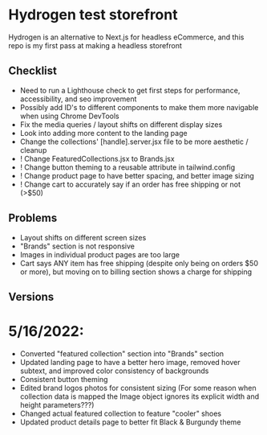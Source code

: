 # Hydrogen test storefront

Hydrogen is an alternative to Next.js for headless eCommerce, and this repo is my first pass at making a headless storefront

## Checklist

- Need to run a Lighthouse check to get first steps for performance, accessibility, and seo improvement
- Possibly add ID's to different components to make them more navigable when using Chrome DevTools
- Fix the media queries / layout shifts on different display sizes
- Look into adding more content to the landing page
- Change the collections' [handle].server.jsx file to be more aesthetic / cleanup
- ! Change FeaturedCollections.jsx to Brands.jsx
- ! Change button theming to a reusable attribute in tailwind.config
- ! Change product page to have better spacing, and better image sizing
- ! Change cart to accurately say if an order has free shipping or not (>$50)

## Problems

- Layout shifts on different screen sizes
- "Brands" section is not responsive
- Images in individual product pages are too large
- Cart says ANY item has free shipping (despite only being on orders $50 or more), but moving on to billing section shows a charge for shipping

## Versions

# 5/16/2022:

- Converted "featured collection" section into "Brands" section
- Updated landing page to have a better hero image, removed hover subtext, and improved color consistency of backgrounds
- Consistent button theming
- Edited brand logos photos for consistent sizing (For some reason when collection data is mapped the Image object ignores its explicit width and height parameters???)
- Changed actual featured collection to feature "cooler" shoes
- Updated product details page to better fit Black & Burgundy theme
